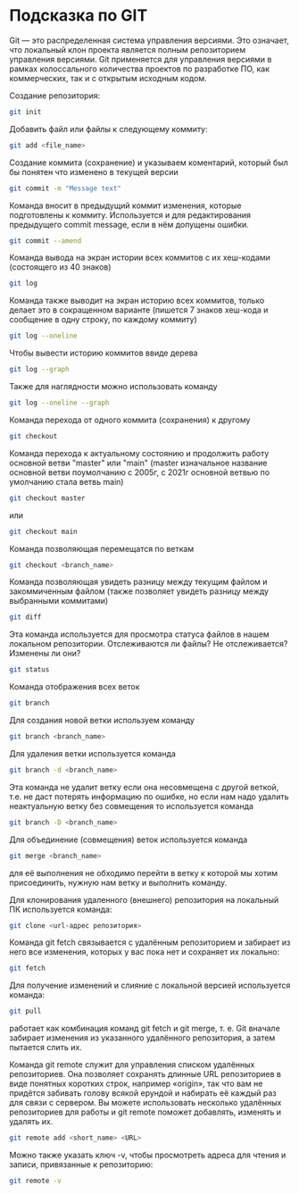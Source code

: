# Подсказка по GIT

Git — это распределенная система управления версиями. Это означает, что локальный клон проекта является полным репозиторием управления версиями. Git применяется для управления версиями в рамках колоссального количества проектов по разработке ПО, как коммерческих, так и с открытым исходным кодом. 

Создание репозитория:
```sh
git init
```
Добавить файл или файлы к следующему коммиту:
```sh
git add <file_name>
```
Создание коммита (сохранение) и указываем коментарий, который был бы понятен что изменено в текущей версии
```sh
git commit -m "Message text"
```
Команда вносит в предыдущий коммит изменения, которые подготовлены к коммиту. Используется и для редактирования предыдущего commit message, если в нём допущены ошибки.
```sh
git commit --amend
```
Команда вывода на экран истории всех коммитов с их хеш-кодами (состоящего из 40 знаков)
```sh
git log
```
Команда также выводит на экран историю всех коммитов, только делает это в сокращенном варианте (пишется 7 знаков хеш-кода и сообщение в одну строку, по каждому коммиту)
```sh
git log --oneline
```
Чтобы вывести историю коммитов ввиде дерева
```sh
git log --graph
```
Также для наглядности можно использовать команду
```sh
git log --oneline --graph
```
Команда перехода от одного коммита (сохранения) к другому
```sh
git checkout
```
Команда перехода к актуальному состоянию и продолжить работу основной ветви "master" или "main" (master изначальное название основной ветви поумолчанию с 2005г, с 2021г основной ветвью по умолчанию стала ветвь main)
```sh
git checkout master
```
 или
```sh
git checkout main
```
Команда позволяющая перемещатся по веткам
```sh
git checkout <branch_name>
```
Команда позволяющая увидеть разницу между текущим файлом и закоммиченным файлом (также позволяет увидеть разницу между выбранными коммитами)
```sh
git diff
```

Эта команда используется для просмотра статуса файлов в нашем локальном репозитории. Отслеживаются ли файлы? Не отслеживается? Изменены ли они?
```sh
git status
```
Команда отображения всех веток
```sh
git branch
```
Для создания новой ветки используем команду
```sh
git branch <branch_name>
```
Для удаления ветки используется команда
```sh
git branch -d <branch_name>
```
Эта команда не удалит ветку если она несовмещена с другой  веткой, т.е. не даст потерять информацию по ошибке, но если нам надо удалить неактуальную ветку без совмещения то используется команда
```sh
git branch -D <branch_name>
``` 
Для объединение (совмещения) веток используется команда
```sh
git merge <branch_name>
```
для её выполнения не обходимо перейти в ветку к которой мы хотим присоединить, нужную нам ветку и выполнить команду.

Для клонирования удаленного (внешнего) репозитория на локальный ПК используется команда:
```sh
git clone <url-адрес репозитория>
```
Команда git fetch связывается с удалённым репозиторием и забирает из него все изменения, которых у вас пока нет и сохраняет их локально:
```sh
git fetch
```
Для получение изменений и слияние с локальной версией используется команда:
```sh
git pull
```
работает как комбинация команд git fetch и git merge, т. е. Git вначале забирает изменения из указанного удалённого репозитория, а затем пытается слить их.

Команда git remote служит для управления списком удалённых репозиториев. Она позволяет сохранять длинные URL репозиториев в виде понятных коротких строк, например «origin», так что вам не придётся забивать голову всякой ерундой и набирать её каждый раз для связи с сервером. Вы можете использовать несколько удалённых репозиториев для работы и git remote поможет добавлять, изменять и удалять их.
```sh
git remote add <short_name> <URL>
```
Можно также указать ключ -v, чтобы просмотреть адреса для чтения и записи, привязанные к репозиторию:
```sh
git remote -v
```

